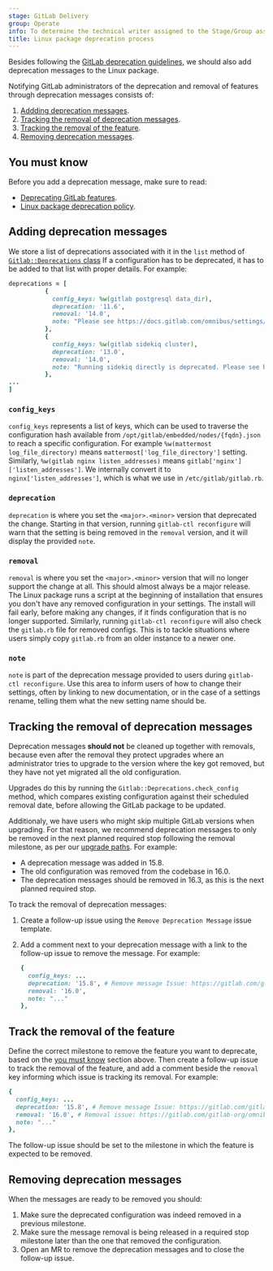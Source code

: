 ```yaml
---
stage: GitLab Delivery
group: Operate
info: To determine the technical writer assigned to the Stage/Group associated with this page, see https://handbook.gitlab.com/handbook/product/ux/technical-writing/#assignments
title: Linux package deprecation process
---
```


Besides following the [GitLab deprecation guidelines](https://docs.gitlab.com/development/deprecation_guidelines/), we should also add deprecation messages
to the Linux package.

Notifying GitLab administrators of the deprecation and removal of features through deprecation messages consists of:

1. [Addding deprecation messages](#adding-deprecation-messages).
1. [Tracking the removal of deprecation messages](#tracking-the-removal-of-deprecation-messages).
1. [Tracking the removal of the feature](#track-the-removal-of-the-feature).
1. [Removing deprecation messages](#removing-deprecation-messages).

## You must know

Before you add a deprecation message, make sure to read:

- [Deprecating GitLab features](https://docs.gitlab.com/development/deprecation_guidelines).
- [Linux package deprecation policy](https://docs.gitlab.com/administration/package_information/deprecation_policy/).

## Adding deprecation messages

We store a list of deprecations associated with it in the `list` method of
[`Gitlab::Deprecations` class](https://gitlab.com/gitlab-org/omnibus-gitlab/blob/master/files/gitlab-cookbooks/package/libraries/deprecations.rb)
If a configuration has to be deprecated, it has to be added to that list with
proper details. For example:

```ruby
deprecations = [
          {
            config_keys: %w(gitlab postgresql data_dir),
            deprecation: '11.6',
            removal: '14.0',
            note: "Please see https://docs.gitlab.com/omnibus/settings/database.html#store-postgresql-data-in-a-different-directory for how to use postgresql['dir']"
          },
          {
            config_keys: %w(gitlab sidekiq cluster),
            deprecation: '13.0',
            removal: '14.0',
            note: "Running sidekiq directly is deprecated. Please see https://docs.gitlab.com/administration/operations/extra_sidekiq_processes/ for how to use sidekiq-cluster."
          },
...
]
```

### `config_keys`

`config_keys` represents a list of keys, which can be used to traverse the configuration hash available
from `/opt/gitlab/embedded/nodes/{fqdn}.json` to reach a specific configuration.
For example `%w(mattermost log_file_directory)` means `mattermost['log_file_directory']` setting.
Similarly, `%w(gitlab nginx listen_addresses)` means `gitlab['nginx']['listen_addresses']`.
We internally convert it to `nginx['listen_addresses']`, which is what we use in `/etc/gitlab/gitlab.rb`.

### `deprecation`

`deprecation` is where you set the `<major>.<minor>` version that deprecated the change.
Starting in that version, running `gitlab-ctl reconfigure` will warn that the setting is being removed in the `removal`
version, and it will display the provided `note`.

### `removal`

`removal` is where you set the `<major>.<minor>` version that will no longer support the change at all.
This should almost always be a major release. The Linux package runs a script at the beginning of installation that ensures you don't have any removed configuration in your settings. The install will fail early, before making any changes, if it finds configuration that is no longer supported. Similarly, running `gitlab-ctl reconfigure` will also check the `gitlab.rb` file for removed configs. This is to tackle situations where users simply copy `gitlab.rb` from an older instance to a newer one.

### `note`

`note` is part of the deprecation message provided to users during `gitlab-ctl reconfigure`.
Use this area to inform users of how to change their settings, often by linking to new documentation,
or in the case of a settings rename, telling them what the new setting name should be.

## Tracking the removal of deprecation messages

Deprecation messages **should not** be cleaned up together with removals, because even after the removal they protect upgrades
where an administrator tries to upgrade to the version where the key got removed, but they have not yet migrated all
the old configuration.

Upgrades do this by running the `Gitlab::Deprecations.check_config` method, which compares existing
configuration against their scheduled removal date, before allowing the GitLab package to be updated.

Additionaly, we have users who might skip multiple GitLab versions when upgrading. For that reason, we recommend deprecation
messages to only be removed in the next planned required stop following the removal milestone, as per our
[upgrade paths](https://docs.gitlab.com/update/upgrade_paths). For example:

- A deprecation message was added in 15.8.
- The old configuration was removed from the codebase in 16.0.
- The deprecation messages should be removed in 16.3, as this is the next planned required stop.

To track the removal of deprecation messages:

1. Create a follow-up issue using the `Remove Deprecation Message` issue template.
1. Add a comment next to your deprecation message with a link to the follow-up issue to remove the message. For example:

   ```ruby
   {
     config_keys: ...
     deprecation: '15.8', # Remove message Issue: https://gitlab.com/gitlab-org/omnibus-gitlab/-/issues/XYZ
     removal: '16.0',
     note: "..."
   },
   ```

## Track the removal of the feature

Define the correct milestone to remove the feature you want to deprecate, based on the [you must know](#you-must-know)
section above. Then create a follow-up issue to track the removal of the feature, and add a comment
beside the `removal` key informing which issue is tracking its removal. For example:

```ruby
{
  config_keys: ...
  deprecation: '15.8', # Remove message Issue: https://gitlab.com/gitlab-org/omnibus-gitlab/-/issues/1
  removal: '16.0', # Removal issue: https://gitlab.com/gitlab-org/omnibus-gitlab/-/issues/2
  note: "..."
},
```

The follow-up issue should be set to the milestone in which the feature is expected to be removed.

## Removing deprecation messages

When the messages are ready to be removed you should:

1. Make sure the deprecated configuration was indeed removed in a previous milestone.
1. Make sure the message removal is being released in a required stop milestone later than the one that removed the configuration.
1. Open an MR to remove the deprecation messages and to close the follow-up issue.
